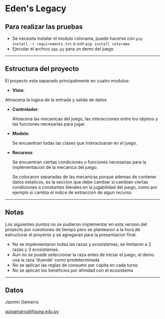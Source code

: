 # Eden's Legacy 

## Para realizar las pruebas 

- Se necesita instalar el modulo colorama, puede hacerse con `pip install -r requirements.txt` o con `pip install colorama`
- Ejecutar el archivo `app.py` para un demo del juego

---

## Estructura del proyecto 
El proyecto esta separado principalmente en cuatro modulos: 

- **Vista**: 

Almacena la logica de la entrada y salida de datos 

- **Controlador**: 

    Almacena las mecanicas del juego, las interacciones entre los objetos y las funciones necesarias para jugar.

- **Modelo**: 

    Se encuentran todas las clases que interactuaran en el juego. 

- **Recursos**: 

    Se encuentran ciertas condiciones o funciones necesarias para la implementacion de la mecanica del juego. 

    Se colocaron separadas de las mecanicas porque ademas de contener datos estaticos,  es la seccion que debe cambiar si cambian ciertas condiciones o constantes literales en la jugabilidad del juego, como por ejemplo si cambia el indice de extraccion de algun recurso 

--- 
## Notas 
Los siguientes puntos no se pudieron implementar en esta version del proyecto por cuestiones de tiempo pero se plantearon a la hora de estructurar el proyecto y se agregaran para la presentacion final. 
-  No se implementaron todas las razas y ecosistemas, se limitaron a 2 razas y 3 ecosistemas. 
-  Aun no se puede seleccionar la raza antes de iniciar el juego, el demo usa la raza 'duende' como predeterminada 
-  No se aplican las reglas de consumo per capita en cada turno 
-  No se aplican los beneficios por afinidad con el ecosistema 

--- 
## Datos 
Jazmin Gamarra 

jazgamarra@fpuna.edu.py
